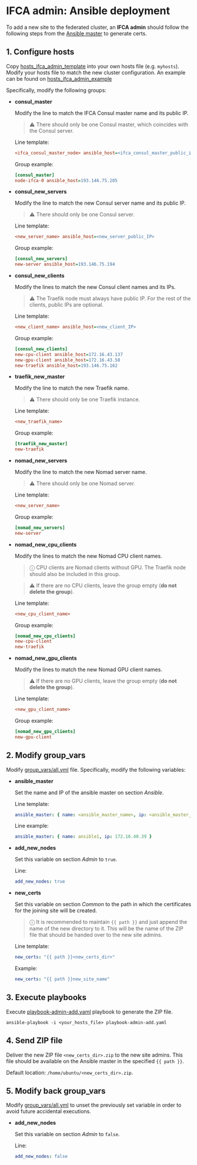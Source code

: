 # IFCA admin: Ansible deployment

To add a new site to the federated cluster, an **IFCA admin** should follow the
following steps from the [Ansible master](../README.md#ansible-configuration)
to generate certs.


<!-- todo: ifca admin receives host guests -->

## 1. Configure hosts
Copy [hosts_ifca_admin_template](../hosts_ifca_admin_template) into your own hosts file (e.g. `myhosts`).
Modify your hosts file to match the new cluster configuration. An example can be found on [hosts_ifca_admin_example](../hosts_ifca_admin_example)

Specifically, modify the following groups:

- **consul_master**
  
    Modify the line to match the IFCA Consul master name and its public IP.
    
    > ⚠ There should only be one Consul master, which coincides with the Consul server.


    Line template:
    ```ini
    <ifca_consul_master_node> ansible_host=<ifca_consul_master_public_ip>
    ```

    Group example:
    ```ini
    [consul_master]
    node-ifca-0 ansible_host=193.146.75.205
    ```

- **consul_new_servers**

    Modify the line to match the new Consul server name and its public IP.

    > ⚠ There should only be one Consul server.

    Line template:
    ```ini
    <new_server_name> ansible_host=<new_server_public_IP>
    ```

    Group example:
    ```ini
    [consul_new_servers]
    new-server ansible_host=193.146.75.194
    ```

- **consul_new_clients**

    Modify the lines to match the new Consul client names and its IPs.

    > ⚠ The Traefik node must always have public IP.
    > For the rest of the clients, public IPs are optional.

    Line template:
    ```ini
    <new_client_name> ansible_host=<new_client_IP>
    ```

    Group example:
    ```ini
    [consul_new_clients]
    new-cpu-client ansible_host=172.16.43.137
    new-gpu-client ansible_host=172.16.43.58
    new-traefik ansible_host=193.146.75.162
    ```

- **traefik_new_master**

    Modify the line to match the new Traefik name.

    > ⚠ There should only be one Traefik instance.

    Line template:
    ```ini
    <new_traefik_name>
    ```

    Group example:
    ```ini
    [traefik_new_master]
    new-traefik
    ```
    
- **nomad_new_servers**

    Modify the line to match the new Nomad server name.

    > ⚠ There should only be one Nomad server.

    Line template:
    ```ini
    <new_server_name>
    ```

    Group example:
    ```ini
    [nomad_new_servers]
    new-server
    ```

- **nomad_new_cpu_clients**

    Modify the lines to match the new Nomad CPU client names.

    > ⓘ CPU clients are Nomad clients without GPU. The Traefik node should also be
    > included in this group.

    > ⚠ If there are no CPU clients, leave the group empty (**do not delete the group**).
    <!-- todo: cambiar -->

    Line template:
    ```ini
    <new_cpu_client_name>
    ```

    Group example:
    ```ini
    [nomad_new_cpu_clients]
    new-cpu-client
    new-traefik
    ```
    
- **nomad_new_gpu_clients**

    Modify the lines to match the new Nomad GPU client names.

    > ⚠ If there are no GPU clients, leave the group empty (**do not delete the group**).

    Line template:
    ```ini
    <new_gpu_client_name>
    ```

    Group example:
    ```ini
    [nomad_new_gpu_clients]
    new-gpu-client
    ```





## 2. Modify group_vars

Modify [group_vars/all.yml](../group_vars/all.yml) file.
Specifically, modify the following variables:

- **ansible_master**

    Set the name and IP of the ansible master on section *Ansible*.

    Line template:
    ```yaml
    ansible_master: { name: <ansible_master_name>, ip: <ansible_master_ip }
    ```

    Line example:
    ```yaml
    ansible_master: { name: ansible1, ip: 172.16.40.39 }
    ```

- **add_new_nodes**

    Set this variable on section *Admin* to `true`.

    Line:
    ```yaml
    add_new_nodes: true
    ```

- **new_certs**

    Set this variable on section *Common* to the path in which the certificates
    for the joining site will be created.

    > ⓘ It is recommended to maintain `{{ path }}` and just append the name of
    > the new directory to it.
    > This will be the name of the ZIP file that should be handed over to the new
    > site admins.

    Line template:
    ```yaml
    new_certs: "{{ path }}<new_certs_dir>"
    ```

    Example:
    ```yaml
    new_certs: "{{ path }}new_site_name"
    ```

## 3. Execute playbooks

Execute [playbook-admin-add.yaml](../playbook-admin-add.yaml) playbook to generate
the ZIP file.



```console
ansible-playbook -i <your_hosts_file> playbook-admin-add.yaml
```
    

## 4. Send ZIP file

Deliver the new ZIP file `<new_certs_dir>.zip` to the new site admins.
This file should be available on the Ansible master in the specified `{{ path }}`.

Default location: `/home/ubuntu/<new_certs_dir>.zip`.


## 5. Modify back group_vars

Modify [group_vars/all.yml](../group_vars/all.yml) to unset the previously set
variable in order to avoid future accidental executions.

- **add_new_nodes**

    Set this variable on section *Admin* to `false`.

    Line:
    ```yaml
    add_new_nodes: false
    ```
